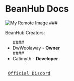 # BeanHub Docs
![My Remote Image](https://cdn.discordapp.com/attachments/1095345362698510336/1095463949719310397/ScriptBean_Banner0000.jpg?dl=0)
###<p>BeanHub Creators:</p>
 
<ul>
  ####<li>DwWoolaway - <strong>Owner</strong></li>
  ####<li>Catimyth - <strong>Developer</strong></li>
</ul>

[Link]: # 'https://discord.gg/D2WHwdYg3D'
<kbd> <br> [Official Discord][Link] <br> </kbd>
